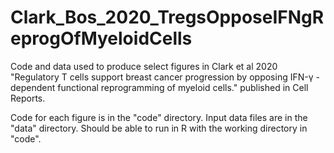 # Clark_Bos_2020_TregsOpposeIFNgReprogOfMyeloidCells
Code and data used to produce select figures in Clark et al 2020 "Regulatory T cells support breast cancer progression by opposing IFN-γ -dependent functional reprogramming of myeloid cells." published in Cell Reports.

Code for each figure is in the "code" directory.  Input data files are in the "data" directory.  Should be able to run in R with the working directory in "code".
